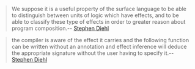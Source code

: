 > We suppose it is a useful property of the surface language to be able to distinguish between units of logic which have effects, and to be able to classify these type of effects in order to greater reason about program composition.-- [Stephen Diehl](https://www.stephendiehl.com/posts/exotic03.html)

> the compiler is aware of the effect it carries and the following function can be written without an annotation and effect inference will deduce the appropriate signature without the user having to specify it.-- [Stephen Diehl](https://www.stephendiehl.com/posts/exotic03.html)